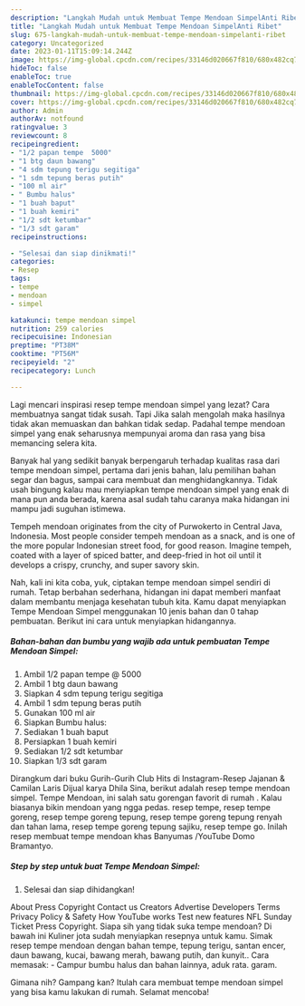 ```yaml
---
description: "Langkah Mudah untuk Membuat Tempe Mendoan SimpelAnti Ribet"
title: "Langkah Mudah untuk Membuat Tempe Mendoan SimpelAnti Ribet"
slug: 675-langkah-mudah-untuk-membuat-tempe-mendoan-simpelanti-ribet
category: Uncategorized
date: 2023-01-11T15:09:14.244Z
image: https://img-global.cpcdn.com/recipes/33146d020667f810/680x482cq70/tempe-mendoan-simpel-foto-resep-utama.jpg
hideToc: false
enableToc: true
enableTocContent: false
thumbnail: https://img-global.cpcdn.com/recipes/33146d020667f810/680x482cq70/tempe-mendoan-simpel-foto-resep-utama.jpg
cover: https://img-global.cpcdn.com/recipes/33146d020667f810/680x482cq70/tempe-mendoan-simpel-foto-resep-utama.jpg
author: Admin
authorAv: notfound
ratingvalue: 3
reviewcount: 8
recipeingredient:
- "1/2 papan tempe  5000"
- "1 btg daun bawang"
- "4 sdm tepung terigu segitiga"
- "1 sdm tepung beras putih"
- "100 ml air"
- " Bumbu halus"
- "1 buah baput"
- "1 buah kemiri"
- "1/2 sdt ketumbar"
- "1/3 sdt garam"
recipeinstructions:

- "Selesai dan siap dinikmati!"
categories:
- Resep
tags:
- tempe
- mendoan
- simpel

katakunci: tempe mendoan simpel 
nutrition: 259 calories
recipecuisine: Indonesian
preptime: "PT38M"
cooktime: "PT56M"
recipeyield: "2"
recipecategory: Lunch

---
```



Lagi mencari inspirasi resep tempe mendoan simpel yang lezat? Cara membuatnya sangat tidak susah. Tapi Jika salah mengolah maka hasilnya tidak akan memuaskan dan bahkan tidak sedap. Padahal tempe mendoan simpel yang enak seharusnya mempunyai aroma dan rasa yang bisa memancing selera kita.


Banyak hal yang sedikit banyak berpengaruh terhadap kualitas rasa dari tempe mendoan simpel, pertama dari jenis bahan, lalu pemilihan bahan segar dan bagus, sampai cara membuat dan menghidangkannya. Tidak usah bingung kalau mau menyiapkan tempe mendoan simpel yang enak di mana pun anda berada, karena asal sudah tahu caranya maka hidangan ini mampu jadi suguhan istimewa.

Tempeh mendoan originates from the city of Purwokerto in Central Java, Indonesia. Most people consider tempeh mendoan as a snack, and is one of the more popular Indonesian street food, for good reason. Imagine tempeh, coated with a layer of spiced batter, and deep-fried in hot oil until it develops a crispy, crunchy, and super savory skin.


Nah, kali ini kita coba, yuk, ciptakan tempe mendoan simpel sendiri di rumah. Tetap berbahan sederhana, hidangan ini dapat memberi manfaat dalam membantu menjaga kesehatan tubuh kita. Kamu dapat menyiapkan Tempe Mendoan Simpel menggunakan 10 jenis bahan dan 0 tahap pembuatan. Berikut ini cara untuk menyiapkan hidangannya.

<!--inarticleads1-->

##### Bahan-bahan dan bumbu yang wajib ada untuk pembuatan Tempe Mendoan Simpel:

1. Ambil 1/2 papan tempe @ 5000
1. Ambil 1 btg daun bawang
1. Siapkan 4 sdm tepung terigu segitiga
1. Ambil 1 sdm tepung beras putih
1. Gunakan 100 ml air
1. Siapkan  Bumbu halus:
1. Sediakan 1 buah baput
1. Persiapkan 1 buah kemiri
1. Sediakan 1/2 sdt ketumbar
1. Siapkan 1/3 sdt garam


Dirangkum dari buku Gurih-Gurih Club Hits di Instagram-Resep Jajanan &amp; Camilan Laris Dijual karya Dhila Sina, berikut adalah resep tempe mendoan simpel. Tempe Mendoan, ini salah satu gorengan favorit di rumah ️. Kalau biasanya bikin mendoan yang ngga pedas. resep tempe, resep tempe goreng, resep tempe goreng tepung, resep tempe goreng tepung renyah dan tahan lama, resep tempe goreng tepung sajiku, resep tempe go. Inilah resep membuat tempe mendoan khas Banyumas /YouTube Domo Bramantyo. 

<!--inarticleads2-->

##### Step by step untuk buat Tempe Mendoan Simpel:


1. Selesai dan siap dihidangkan!

About Press Copyright Contact us Creators Advertise Developers Terms Privacy Policy &amp; Safety How YouTube works Test new features NFL Sunday Ticket Press Copyright. Siapa sih yang tidak suka tempe mendoan? Di bawah ini Kuliner jota sudah menyiapkan resepnya untuk kamu. Simak resep tempe mendoan dengan bahan tempe, tepung terigu, santan encer, daun bawang, kucai, bawang merah, bawang putih, dan kunyit.. Cara memasak: - Campur bumbu halus dan bahan lainnya, aduk rata. garam. 

Gimana nih? Gampang kan? Itulah cara membuat tempe mendoan simpel yang bisa kamu lakukan di rumah. Selamat mencoba!
